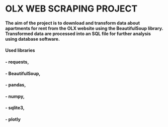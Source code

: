 # OLX WEB SCRAPING PROJECT

#### The aim of the project is to download and transform data about apartments for rent from the OLX website using the BeautifulSoup library. Transformed data are processed into an SQL file for further analysis using database software.

#### Used libraries 
#### - requests, 
#### - BeautifulSoup, 
#### - pandas, 
#### - numpy, 
#### - sqlite3, 
#### - plotly
